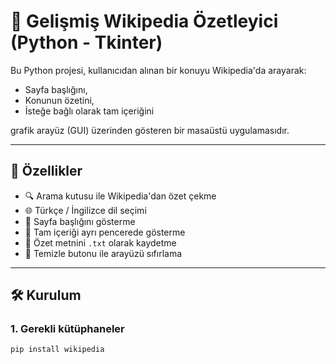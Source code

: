 # 📘 Gelişmiş Wikipedia Özetleyici (Python - Tkinter)

Bu Python projesi, kullanıcıdan alınan bir konuyu Wikipedia'da arayarak:
- Sayfa başlığını,
- Konunun özetini,
- İsteğe bağlı olarak tam içeriğini

grafik arayüz (GUI) üzerinden gösteren bir masaüstü uygulamasıdır.

---

## 🚀 Özellikler

- 🔍 Arama kutusu ile Wikipedia'dan özet çekme
- 🌐 Türkçe / İngilizce dil seçimi
- 📝 Sayfa başlığını gösterme
- 📄 Tam içeriği ayrı pencerede gösterme
- 💾 Özet metnini `.txt` olarak kaydetme
- 🧼 Temizle butonu ile arayüzü sıfırlama

---

## 🛠 Kurulum

### 1. Gerekli kütüphaneler

```bash
pip install wikipedia
